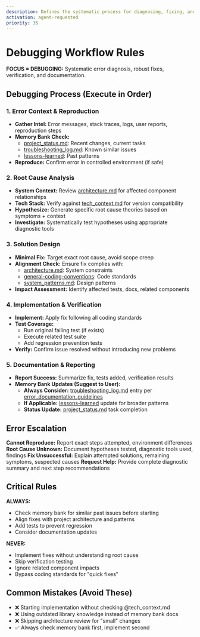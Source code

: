 ```yaml
---
description: Defines the systematic process for diagnosing, fixing, and documenting
activation: agent-requested
priority: 35
---
```

# Debugging Workflow Rules

**FOCUS = DEBUGGING:** Systematic error diagnosis, robust fixes, verification, and documentation.

## Debugging Process (Execute in Order)

### 1. Error Context & Reproduction
- **Gather Intel:** Error messages, stack traces, logs, user reports, reproduction steps
- **Memory Bank Check:** 
  - [project_status.md](memory-bank/status/project_status.md): Recent changes, current tasks
  - [troubleshooting_log.md](memory-bank/project/troubleshooting_log.md): Known similar issues
  - [lessons-learned](rules/best-practices/lessons-learned.md): Past patterns
- **Reproduce:** Confirm error in controlled environment (if safe)

### 2. Root Cause Analysis
- **System Context:** Review [architecture.md](memory-bank/project/architecture.md) for affected component relationships
- **Tech Stack:** Verify against [tech_context.md](memory-bank/project/tech_context.md) for version compatibility
- **Hypothesize:** Generate specific root cause theories based on symptoms + context
- **Investigate:** Systematically test hypotheses using appropriate diagnostic tools

### 3. Solution Design
- **Minimal Fix:** Target exact root cause, avoid scope creep
- **Alignment Check:** Ensure fix complies with:
  - [architecture.md](memory-bank/project/architecture.md): System constraints
  - [general-coding-conventions](rules/core/general-coding-conventions.md): Code standards
  - [system_patterns.md](memory-bank/project/system_patterns.md): Design patterns
- **Impact Assessment:** Identify affected tests, docs, related components

### 4. Implementation & Verification
- **Implement:** Apply fix following all coding standards
- **Test Coverage:**
  - Run original failing test (if exists)
  - Execute related test suite
  - Add regression prevention tests
- **Verify:** Confirm issue resolved without introducing new problems

### 5. Documentation & Reporting
- **Report Success:** Summarize fix, tests added, verification results
- **Memory Bank Updates (Suggest to User):**
  - **Always Consider:** [troubleshooting_log.md](memory-bank/project/troubleshooting_log.md) entry per [error_documentation_guidelines](rules/best-practices/error-documentation-guidelines.md)
  - **If Applicable:** [lessons-learned](rules/best-practices/lessons-learned.md) update for broader patterns
  - **Status Update:** [project_status.md](memory-bank/status/project_status.md) task completion

## Error Escalation

**Cannot Reproduce:** Report exact steps attempted, environment differences
**Root Cause Unknown:** Document hypotheses tested, diagnostic tools used, findings
**Fix Unsuccessful:** Explain attempted solutions, remaining symptoms, suspected causes
**Request Help:** Provide complete diagnostic summary and next step recommendations

## Critical Rules

**ALWAYS:**
- Check memory bank for similar past issues before starting
- Align fixes with project architecture and patterns
- Add tests to prevent regression
- Consider documentation updates

**NEVER:**
- Implement fixes without understanding root cause
- Skip verification testing
- Ignore related component impacts
- Bypass coding standards for "quick fixes"

## Common Mistakes (Avoid These)
- ❌ Starting implementation without checking @tech_context.md
- ❌ Using outdated library knowledge instead of memory bank docs
- ❌ Skipping architecture review for "small" changes
- ✅ Always check memory bank first, implement second
